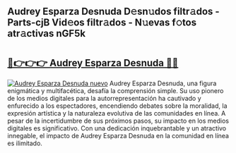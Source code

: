 ## Audrey Esparza Desnuda D𝚎sn𝚞dos filtr𝚊dos - Parts-cjB Vid𝚎os filtr𝚊dos - N𝚞evas f𝚘tos atr𝚊ctivas nGF5k

# <h2><a href="http://mb7d6rb.tromn.icu/?c=Audrey+Esparza+Desnuda">🔗👉👉👉 Audrey Esparza Desnuda 🔗🔗</a></h2>

[![Audrey Esparza Desnuda nuevo](https://i.imgur.com/pEAQMta.gif)](http://mb7d6rb.tromn.icu/?c=Audrey+Esparza+Desnuda)
Audrey Esparza Desnuda, una figura enigmática y multifacética, desafía la comprensión simple. Su uso pionero de los medios digitales para la autorrepresentación ha cautivado y enfurecido a los espectadores, encendiendo debates sobre la moralidad, la expresión artística y la naturaleza evolutiva de las comunidades en línea. A pesar de la incertidumbre de sus próximos pasos, su impacto en los medios digitales es significativo. Con una dedicación inquebrantable y un atractivo innegable, el impacto de Audrey Esparza Desnuda en la comunidad en línea es ilimitado.
